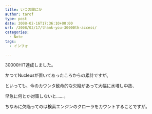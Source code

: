```yaml
---
title: いつの間にか
author: tarof
type: post
date: 2008-02-16T17:36:10+00:00
url: /2008/02/17/thank-you-30000th-access/
categories:
  - Note
tags:
  - インフォ

---
```

30000HIT達成しました。

かつてNucleusが置いてあったころからの累計ですが。

といっても、今のカウンタ致命的な欠陥があって大幅に水増し中故、
  
早急に何とか対策しないと……。
  
ちなみに欠陥ってのは検索エンジンのクローラをカウントすることですが。